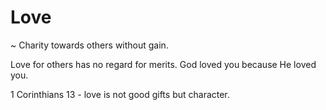 # Love
~ Charity towards others without gain.


Love for others has no regard for merits.
God loved you because He loved you.


1 Corinthians 13 - love is not good gifts but character.